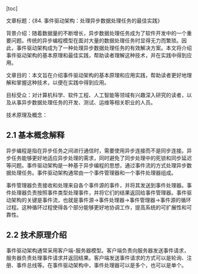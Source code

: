 
[toc]                    
                
                
文章标题：《84. 事件驱动架构：处理异步数据处理任务的最佳实践》

背景介绍：随着数据量的不断增长，异步数据处理任务成为了软件开发中的一个重要问题。传统的异步编程模型在面对大量的数据处理任务时显得无力而繁琐。因此，事件驱动架构成为了一种处理异步数据处理任务的有效解决方案。本文将介绍事件驱动架构的基本原理和最佳实践，帮助读者理解这种技术，并在实践中得到应用。

文章目的：本文旨在介绍事件驱动架构的基本原理和应用实践，帮助读者更好地理解和掌握这种技术，以便在实践中得到应用。

目标受众：对计算机科学、软件工程、人工智能等领域有兴趣深入研究的读者，以及从事异步数据处理任务的开发、测试、运维等相关职业的人员。

技术原理及概念：

## 2.1 基本概念解释

异步编程是指在异步任务之间进行通信时，需要使用异步连接而不是同步连接。异步任务能够更好地适应异步处理的需求，同时避免了同步处理中的死锁和同步延迟等问题。事件驱动架构是一种基于异步编程的思想，通过事件流的方式处理异步数据处理任务。事件驱动架构通常由一个事件管理器和一个事件处理器组成。

事件管理器负责接收和处理来自各个事件源的事件，并将其发送到事件处理器。事件处理器负责按照事件类型处理事件，并将它们的结果返回给事件管理器。事件驱动架构的关键是事件流，也就是事件源->事件处理器->事件管理器->事件源的循环过程。这种循环过程使得各个部分能够更好地协调工作，提高系统的可扩展性和可靠性。

## 2.2 技术原理介绍

事件驱动架构通常采用客户端-服务器模型。客户端负责向服务器发送事件请求，服务器负责处理事件请求并返回结果。客户端发送事件请求的方式可以是轮询、注册、事件总线等。在事件驱动架构中，事件处理器可以是多个，也可以是单个。


